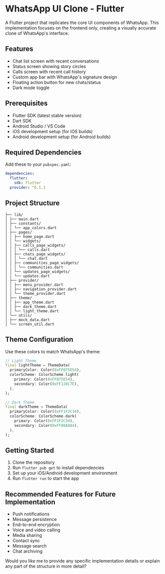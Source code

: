 # WhatsApp UI Clone - Flutter

A Flutter project that replicates the core UI components of WhatsApp. This implementation focuses on the frontend only, creating a visually accurate clone of WhatsApp's interface.

## Features

- Chat list screen with recent conversations
- Status screen showing story circles
- Calls screen with recent call history
- Custom app bar with WhatsApp's signature design
- Floating action button for new chats/status
- Dark mode toggle

## Prerequisites

- Flutter SDK (latest stable version)
- Dart SDK
- Android Studio / VS Code
- iOS development setup (for iOS builds)
- Android development setup (for Android builds)

## Required Dependencies

Add these to your `pubspec.yaml`:

```yaml
dependencies:
  flutter:
    sdk: flutter
  provider: ^6.1.1
```

## Project Structure

```
├── lib/
│ ├── main.dart
│ ├── constants/
│ │ └── app_colors.dart
│ ├── pages/
│ │ ├── home_page.dart
│ │ └── widgets/
│ │ ├── calls_page_widgets/
│ │ │ └── calls.dart
│ │ ├── chats_page_widgets/
│ │ │ └── chat.dart
│ │ ├── communities_page_widgets/
│ │ │ └── communities.dart
│ │ └── updates_page_widgets/
│ │ └── updates.dart
│ ├── provider/
│ │ ├── menu_provider.dart
│ │ ├── navigation_provider.dart
│ │ └── theme_provider.dart
│ ├── theme/
│ │ ├── app_theme.dart
│ │ ├── dark_theme.dart
│ │ └── light_theme.dart
│ └── utils/
│ ├── mock_data.dart
│ └── screen_util.dart
```

## Theme Configuration

Use these colors to match WhatsApp's theme:

```dart
// Light Theme
final lightTheme = ThemeData(
  primaryColor: Color(0xFF075E54),
  colorScheme: ColorScheme.light(
    primary: Color(0xFF075E54),
    secondary: Color(0xFF128C7E),
  ),
);

// Dark Theme
final darkTheme = ThemeData(
  primaryColor: Color(0xFF1F2C34),
  colorScheme: ColorScheme.dark(
    primary: Color(0xFF1F2C34),
    secondary: Color(0xFF00A884),
  ),
);
```

## Getting Started

1. Clone the repository
2. Run `flutter pub get` to install dependencies
3. Set up your iOS/Android development environment
4. Run `flutter run` to start the app

## Recommended Features for Future Implementation

- Push notifications
- Message persistence
- End-to-end encryption
- Voice and video calling
- Media sharing
- Contact sync
- Message search
- Chat archiving

Would you like me to provide any specific implementation details or explain any part of the structure in more detail?

